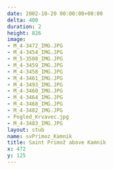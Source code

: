 ```yaml
---
date: 2002-10-20 00:00:00+00:00
delta: 400
duration: 2
height: 826
image:
- M_4-3472_IMG.JPG
- M_4-3454_IMG.JPG
- M_5-3508_IMG.JPG
- M_4-3459_IMG.JPG
- M_4-3458_IMG.JPG
- M_4-3461_IMG.JPG
- M_4-3493_IMG.JPG
- M_4-3460_IMG.JPG
- M_4-3464_IMG.JPG
- M_4-3468_IMG.JPG
- M_4-3482_IMG.JPG
- Pogled_Krvavec.jpg
- M_4-3483_IMG.JPG
layout: stub
name: svPrimoz_Kamnik
title: Saint Primož above Kamnik
x: 472
y: 125
---
```

